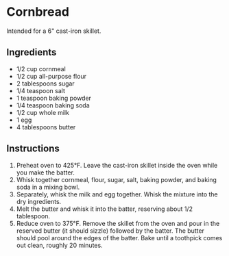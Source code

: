# Cornbread

Intended for a 6" cast-iron skillet.

## Ingredients

- 1/2 cup cornmeal
- 1/2 cup all-purpose flour
- 2 tablespoons sugar
- 1/4 teaspoon salt
- 1 teaspoon baking powder
- 1/4 teaspoon baking soda
- 1/2 cup whole milk
- 1 egg
- 4 tablespoons butter

## Instructions

1. Preheat oven to 425&deg;F. Leave the cast-iron skillet inside the oven while you make the batter.
2. Whisk together cornmeal, flour, sugar, salt, baking powder, and baking soda in a mixing bowl.
3. Separately, whisk the milk and egg together. Whisk the mixture into the dry ingredients.
4. Melt the butter and whisk it into the batter, reserving about 1/2 tablespoon.
5. Reduce oven to 375&deg;F. Remove the skillet from the oven and pour in the reserved butter (it should sizzle) followed by the batter. The butter should pool around the edges of the batter. Bake until a toothpick comes out clean, roughly 20 minutes.
